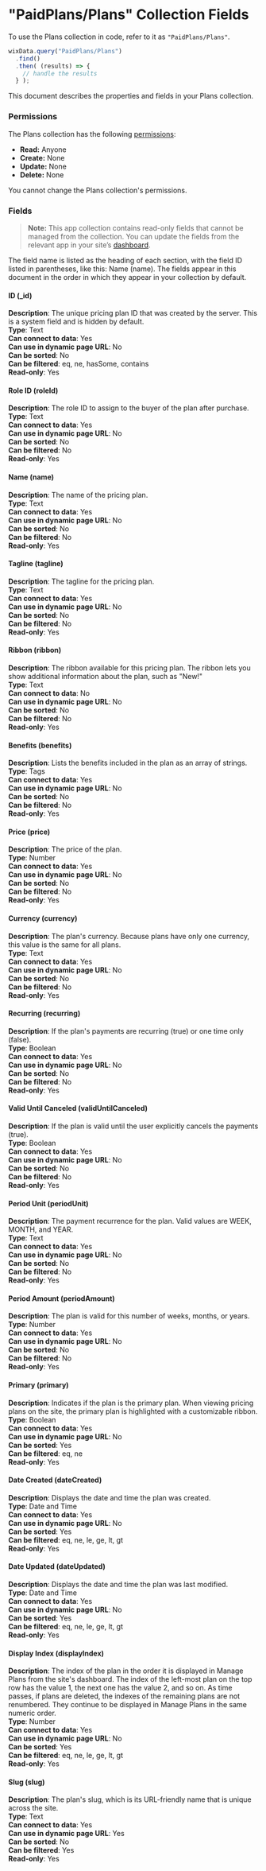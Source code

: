 <!-- This article was published using the Doc Push single-sourcing tool. Any changes to this article MUST be made in the source file. Find it at www.github.com/wix-private/velo-docs.-->



# "PaidPlans/Plans" Collection Fields







To use the Plans collection in code, refer to it as `"PaidPlans/Plans"`.

```javascript
wixData.query("PaidPlans/Plans")
  .find()
  .then( (results) => {
    // handle the results
  } );
```

This document describes the properties and fields in your Plans collection.

### Permissions 

The Plans collection has the following [permissions](https://support.wix.com/en/article/about-collection-permissions):

-   **Read:** Anyone 
-   **Create:** None
-   **Update:** None
-   **Delete:** None

You cannot change the Plans collection's permissions. 

### Fields 

> **Note:**
> This app collection contains read-only fields that cannot be managed from the collection. You can update the fields from the relevant app in your site’s [dashboard](https://support.wix.com/en/article/accessing-your-sites-dashboard).

The field name is listed as the heading of each section, with the field ID listed in parentheses, like this: Name (name). The fields appear in this document in the order in which they appear in your collection by default.

#### ID (\_id) 

**Description**: The unique pricing plan ID that was created by the server. This is a system field and is hidden by default.  
**Type**: Text  
**Can connect to data**: Yes  
**Can use in dynamic page URL**: No  
**Can be sorted**: No  
**Can be filtered**: eq, ne, hasSome, contains  
**Read-only**: Yes

#### Role ID (roleId) 

**Description**: The role ID to assign to the buyer of the plan after purchase.  
**Type**: Text  
**Can connect to data**: Yes  
**Can use in dynamic page URL**: No  
**Can be sorted**: No  
**Can be filtered**: No  
**Read-only**: Yes

#### Name (name) 

**Description**: The name of the pricing plan.  
**Type**: Text  
**Can connect to data**: Yes  
**Can use in dynamic page URL**: No  
**Can be sorted**: No  
**Can be filtered**: No  
**Read-only**: Yes

#### Tagline (tagline) 

**Description**: The tagline for the pricing plan.  
**Type**: Text  
**Can connect to data**: Yes  
**Can use in dynamic page URL**: No  
**Can be sorted**: No  
**Can be filtered**: No  
**Read-only**: Yes

#### Ribbon (ribbon) 

**Description**: The ribbon available for this pricing plan. The ribbon lets you show additional information about the plan, such as "New!"  
**Type**: Text  
**Can connect to data**: No  
**Can use in dynamic page URL**: No  
**Can be sorted**: No  
**Can be filtered**: No  
**Read-only**: Yes

#### Benefits (benefits) 

**Description**: Lists the benefits included in the plan as an array of strings.  
**Type**: Tags  
**Can connect to data**: Yes  
**Can use in dynamic page URL**: No  
**Can be sorted**: No  
**Can be filtered**: No  
**Read-only**: Yes

#### Price (price) 

**Description**: The price of the plan.  
**Type**: Number  
**Can connect to data**: Yes  
**Can use in dynamic page URL**: No  
**Can be sorted**: No  
**Can be filtered**: No  
**Read-only**: Yes

#### Currency (currency) 

**Description**: The plan's currency. Because plans have only one currency, this value is the same for all plans.  
**Type**: Text  
**Can connect to data**: Yes  
**Can use in dynamic page URL**: No  
**Can be sorted**: No  
**Can be filtered**: No  
**Read-only**: Yes

#### Recurring (recurring) 

**Description**: If the plan's payments are recurring (true) or one time only (false).  
**Type**: Boolean  
**Can connect to data**: Yes  
**Can use in dynamic page URL**: No  
**Can be sorted**: No  
**Can be filtered**: No  
**Read-only**: Yes

#### Valid Until Canceled (validUntilCanceled) 

**Description**: If the plan is valid until the user explicitly cancels the payments (true).  
**Type**: Boolean  
**Can connect to data**: Yes  
**Can use in dynamic page URL**: No  
**Can be sorted**: No  
**Can be filtered**: No  
**Read-only**: Yes

#### Period Unit (periodUnit) 

**Description**: The payment recurrence for the plan. Valid values are WEEK, MONTH, and YEAR.  
**Type**: Text  
**Can connect to data**: Yes  
**Can use in dynamic page URL**: No  
**Can be sorted**: No  
**Can be filtered**: No  
**Read-only**: Yes

#### Period Amount (periodAmount) 

**Description**: The plan is valid for this number of weeks, months, or years.  
**Type**: Number  
**Can connect to data**: Yes  
**Can use in dynamic page URL**: No  
**Can be sorted**: No  
**Can be filtered**: No  
**Read-only**: Yes

#### Primary (primary) 

**Description**: Indicates if the plan is the primary plan. When viewing pricing plans on the site, the primary plan is highlighted with a customizable ribbon.  
**Type**: Boolean  
**Can connect to data**: Yes  
**Can use in dynamic page URL**: No  
**Can be sorted**: Yes  
**Can be filtered**: eq, ne  
**Read-only**: Yes

#### Date Created (dateCreated) 

**Description**: Displays the date and time the plan was created.  
**Type**: Date and Time  
**Can connect to data**: Yes  
**Can use in dynamic page URL**: No  
**Can be sorted**: Yes  
**Can be filtered**: eq, ne, le, ge, lt, gt  
**Read-only**: Yes

#### Date Updated (dateUpdated) 

**Description**: Displays the date and time the plan was last modified.  
**Type**: Date and Time  
**Can connect to data**: Yes  
**Can use in dynamic page URL**: No  
**Can be sorted**: Yes  
**Can be filtered**: eq, ne, le, ge, lt, gt  
**Read-only**: Yes

#### Display Index (displayIndex) 

**Description**: The index of the plan in the order it is displayed in Manage Plans from the site's dashboard. The index of the left-most plan on the top row has the value 1, the next one has the value 2, and so on. As time passes, if plans are deleted, the indexes of the remaining plans are not renumbered. They continue to be displayed in Manage Plans in the same numeric order.  
**Type**: Number  
**Can connect to data**: Yes  
**Can use in dynamic page URL**: No  
**Can be sorted**: Yes  
**Can be filtered**: eq, ne, le, ge, lt, gt  
**Read-only**: Yes

#### Slug (slug) 

**Description**: The plan's slug, which is its URL-friendly name that is unique across the site.  
**Type**: Text  
**Can connect to data**: Yes  
**Can use in dynamic page URL**: Yes  
**Can be sorted**: No  
**Can be filtered**: Yes  
**Read-only**: Yes